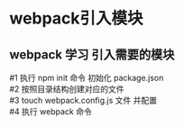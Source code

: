 webpack引入模块
====================================
webpack 学习 引入需要的模块
------------------------------------


#1 执行 npm init 命令  初始化 package.json<br />
#2 按照目录结构创建对应的文件<br />
#3 touch webpack.config.js 文件 并配置<br />
#4 执行 webpack 命令 <br />